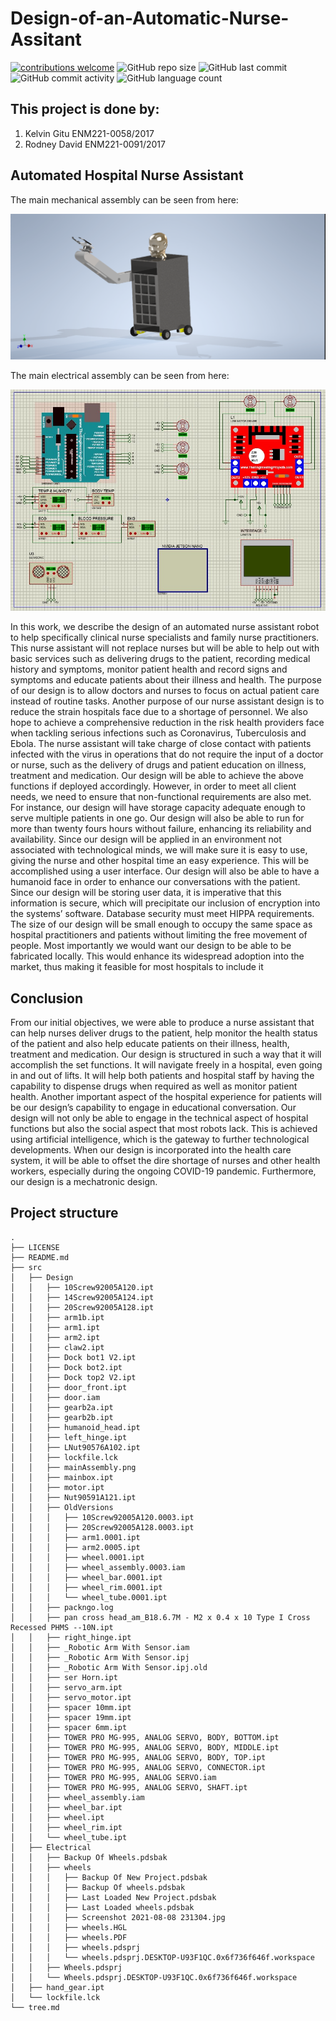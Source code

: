 # Design-of-an-Automatic-Nurse-Assitant

[![contributions welcome](https://img.shields.io/badge/contributions-welcome-brightgreen.svg?style=flat)](https://github.com/KelvinGitu/Design-of-an-Automatic-Nurse-Assitant/issues)
![GitHub repo size](https://img.shields.io/github/repo-size/KelvinGitu/Design-of-an-Automatic-Nurse-Assitant.svg?color=purple&style=flat)
![GitHub last commit](https://img.shields.io/github/last-commit/KelvinGitu/Design-of-an-Automatic-Nurse-Assitant.svg?style=flat)
![GitHub commit activity](https://img.shields.io/github/commit-activity/w/KelvinGitu/Design-of-an-Automatic-Nurse-Assitant.svg?style=flat)
![GitHub language count](https://img.shields.io/github/languages/count/KelvinGitu/Design-of-an-Automatic-Nurse-Assitant.svg?style=flat)

## This project is done by:

1. Kelvin Gitu ENM221-0058/2017
2. Rodney David ENM221-0091/2017

## Automated Hospital Nurse Assistant

The main mechanical assembly can be seen from here:

![Main Assembly](src/Design/mainAssembly.png)

The main electrical assembly can be seen from here:

![Electrical Assembly](src/Electrical/wheels/Screenshot20210808231304.jpg)

In this work, we describe the design of an automated nurse assistant robot to help specifically clinical nurse specialists and family nurse practitioners. This nurse assistant will not replace nurses but will be able to help out with basic services such as delivering drugs to the patient, recording medical history and symptoms, monitor patient health and record signs and symptoms and educate patients about their illness and health. The purpose of our design is to allow doctors and nurses to focus on actual patient care instead of routine tasks. Another purpose of our nurse assistant design is to reduce the strain hospitals face due to a shortage of personnel. We also hope to achieve a comprehensive reduction in the risk health providers face when tackling serious infections such as Coronavirus, Tuberculosis and Ebola. The nurse assistant will take charge of close contact with patients infected with the virus in operations that do not require the input of a doctor or nurse, such as the delivery of drugs and patient education on illness, treatment and medication.
Our design will be able to achieve the above functions if deployed accordingly. However, in order to meet all client needs, we need to ensure that non-functional requirements are also met. For instance, our design will have storage capacity adequate enough to serve multiple patients in one go. Our design will also be able to run for more than twenty fours hours without failure, enhancing its reliability and availability. Since our design will be applied in an environment not associated with technological minds, we will make sure it is easy to use, giving the nurse and other hospital time an easy experience. This will be accomplished using a user interface. Our design will also be able to have a humanoid face in order to enhance our conversations with the patient. Since our design will be storing user data, it is imperative that this information is secure, which will precipitate our inclusion of encryption into the systems’ software. Database security must meet HIPPA requirements. The size of our design will be small enough to occupy the same space as hospital practitioners and patients without limiting the free movement of people. Most importantly we would want our design to be able to be fabricated locally. This would enhance its widespread adoption into the market, thus making it feasible for most hospitals to include it

## Conclusion

From our initial objectives, we were able to produce a nurse assistant that can help nurses deliver drugs to the patient, help monitor the health status of the patient and also help educate patients on their illness, health, treatment and medication. Our design is structured in such a way that it will accomplish the set functions. It will navigate freely in a hospital, even going in and out of lifts. It will help both patients and hospital staff by having the capability to dispense drugs when required as well as monitor patient health. Another important aspect of the hospital experience for patients will be our design’s capability to engage in educational conversation. Our design will not only be able to engage in the technical aspect of hospital functions but also the social aspect that most robots lack. This is achieved using artificial intelligence, which is the gateway to further technological developments. When our design is incorporated into the health care system, it will be able to offset the dire shortage of nurses and other health workers, especially during the ongoing COVID-19 pandemic. Furthermore, our design is a mechatronic design.

## Project structure

```
.
├── LICENSE
├── README.md
├── src
│   ├── Design
│   │   ├── 10Screw92005A120.ipt
│   │   ├── 14Screw92005A124.ipt
│   │   ├── 20Screw92005A128.ipt
│   │   ├── arm1b.ipt
│   │   ├── arm1.ipt
│   │   ├── arm2.ipt
│   │   ├── claw2.ipt
│   │   ├── Dock bot1 V2.ipt
│   │   ├── Dock bot2.ipt
│   │   ├── Dock top2 V2.ipt
│   │   ├── door_front.ipt
│   │   ├── door.iam
│   │   ├── gearb2a.ipt
│   │   ├── gearb2b.ipt
│   │   ├── humanoid_head.ipt
│   │   ├── left_hinge.ipt
│   │   ├── LNut90576A102.ipt
│   │   ├── lockfile.lck
│   │   ├── mainAssembly.png
│   │   ├── mainbox.ipt
│   │   ├── motor.ipt
│   │   ├── Nut90591A121.ipt
│   │   ├── OldVersions
│   │   │   ├── 10Screw92005A120.0003.ipt
│   │   │   ├── 20Screw92005A128.0003.ipt
│   │   │   ├── arm1.0001.ipt
│   │   │   ├── arm2.0005.ipt
│   │   │   ├── wheel.0001.ipt
│   │   │   ├── wheel_assembly.0003.iam
│   │   │   ├── wheel_bar.0001.ipt
│   │   │   ├── wheel_rim.0001.ipt
│   │   │   └── wheel_tube.0001.ipt
│   │   ├── packngo.log
│   │   ├── pan cross head_am_B18.6.7M - M2 x 0.4 x 10 Type I Cross Recessed PHMS --10N.ipt
│   │   ├── right_hinge.ipt
│   │   ├── _Robotic Arm With Sensor.iam
│   │   ├── _Robotic Arm With Sensor.ipj
│   │   ├── _Robotic Arm With Sensor.ipj.old
│   │   ├── ser Horn.ipt
│   │   ├── servo_arm.ipt
│   │   ├── servo_motor.ipt
│   │   ├── spacer 10mm.ipt
│   │   ├── spacer 19mm.ipt
│   │   ├── spacer 6mm.ipt
│   │   ├── TOWER PRO MG-995, ANALOG SERVO, BODY, BOTTOM.ipt
│   │   ├── TOWER PRO MG-995, ANALOG SERVO, BODY, MIDDLE.ipt
│   │   ├── TOWER PRO MG-995, ANALOG SERVO, BODY, TOP.ipt
│   │   ├── TOWER PRO MG-995, ANALOG SERVO, CONNECTOR.ipt
│   │   ├── TOWER PRO MG-995, ANALOG SERVO.iam
│   │   ├── TOWER PRO MG-995, ANALOG SERVO, SHAFT.ipt
│   │   ├── wheel_assembly.iam
│   │   ├── wheel_bar.ipt
│   │   ├── wheel.ipt
│   │   ├── wheel_rim.ipt
│   │   └── wheel_tube.ipt
│   ├── Electrical
│   │   ├── Backup Of Wheels.pdsbak
│   │   ├── wheels
│   │   │   ├── Backup Of New Project.pdsbak
│   │   │   ├── Backup Of wheels.pdsbak
│   │   │   ├── Last Loaded New Project.pdsbak
│   │   │   ├── Last Loaded wheels.pdsbak
│   │   │   ├── Screenshot 2021-08-08 231304.jpg
│   │   │   ├── wheels.HGL
│   │   │   ├── wheels.PDF
│   │   │   ├── wheels.pdsprj
│   │   │   └── wheels.pdsprj.DESKTOP-U93F1QC.0x6f736f646f.workspace
│   │   ├── Wheels.pdsprj
│   │   └── Wheels.pdsprj.DESKTOP-U93F1QC.0x6f736f646f.workspace
│   ├── hand_gear.ipt
│   └── lockfile.lck
└── tree.md
```

